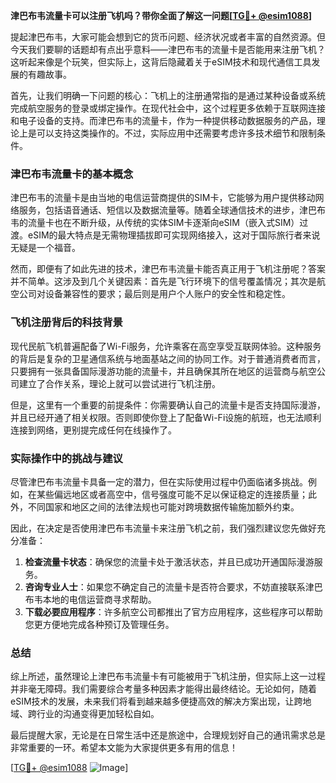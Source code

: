 **津巴布韦流量卡可以注册飞机吗？带你全面了解这一问题[[TG💪+ @esim1088](https://t.me/s/esim1088)]**

提起津巴布韦，大家可能会想到它的货币问题、经济状况或者丰富的自然资源。但今天我们要聊的话题却有点出乎意料——津巴布韦的流量卡是否能用来注册飞机？这听起来像是个玩笑，但实际上，这背后隐藏着关于eSIM技术和现代通信工具发展的有趣故事。

首先，让我们明确一下问题的核心：飞机上的注册通常指的是通过某种设备或系统完成航空服务的登录或绑定操作。在现代社会中，这个过程更多依赖于互联网连接和电子设备的支持。而津巴布韦的流量卡，作为一种提供移动数据服务的产品，理论上是可以支持这类操作的。不过，实际应用中还需要考虑许多技术细节和限制条件。

### 津巴布韦流量卡的基本概念

津巴布韦的流量卡是由当地的电信运营商提供的SIM卡，它能够为用户提供移动网络服务，包括语音通话、短信以及数据流量等。随着全球通信技术的进步，津巴布韦的流量卡也在不断升级，从传统的实体SIM卡逐渐向eSIM（嵌入式SIM）过渡。eSIM的最大特点是无需物理插拔即可实现网络接入，这对于国际旅行者来说无疑是一个福音。

然而，即便有了如此先进的技术，津巴布韦流量卡能否真正用于飞机注册呢？答案并不简单。这涉及到几个关键因素：首先是飞行环境下的信号覆盖情况；其次是航空公司对设备兼容性的要求；最后则是用户个人账户的安全性和稳定性。

### 飞机注册背后的科技背景

现代民航飞机普遍配备了Wi-Fi服务，允许乘客在高空享受互联网体验。这种服务的背后是复杂的卫星通信系统与地面基站之间的协同工作。对于普通消费者而言，只要拥有一张具备国际漫游功能的流量卡，并且确保其所在地区的运营商与航空公司建立了合作关系，理论上就可以尝试进行飞机注册。

但是，这里有一个重要的前提条件：你需要确认自己的流量卡是否支持国际漫游，并且已经开通了相关权限。否则即使你登上了配备Wi-Fi设施的航班，也无法顺利连接到网络，更别提完成任何在线操作了。

### 实际操作中的挑战与建议

尽管津巴布韦流量卡具备一定的潜力，但在实际使用过程中仍面临诸多挑战。例如，在某些偏远地区或者高空中，信号强度可能不足以保证稳定的连接质量；此外，不同国家和地区之间的法律法规也可能对跨境数据传输施加额外约束。

因此，在决定是否使用津巴布韦流量卡来注册飞机之前，我们强烈建议您先做好充分准备：

1. **检查流量卡状态**：确保您的流量卡处于激活状态，并且已成功开通国际漫游服务。
2. **咨询专业人士**：如果您不确定自己的流量卡是否符合要求，不妨直接联系津巴布韦本地的电信运营商寻求帮助。
3. **下载必要应用程序**：许多航空公司都推出了官方应用程序，这些程序可以帮助您更方便地完成各种预订及管理任务。

### 总结

综上所述，虽然理论上津巴布韦流量卡有可能被用于飞机注册，但实际上这一过程并非毫无障碍。我们需要综合考量多种因素才能得出最终结论。无论如何，随着eSIM技术的发展，未来我们将看到越来越多便捷高效的解决方案出现，让跨地域、跨行业的沟通变得更加轻松自如。

最后提醒大家，无论是在日常生活中还是旅途中，合理规划好自己的通讯需求总是非常重要的一环。希望本文能为大家提供更多有用的信息！

[[TG💪+ @esim1088](https://t.me/s/esim1088) ![Image](https://i.postimg.cc/4NQfJmqS/Snipaste-2025-05-13-00-14-12.png)]